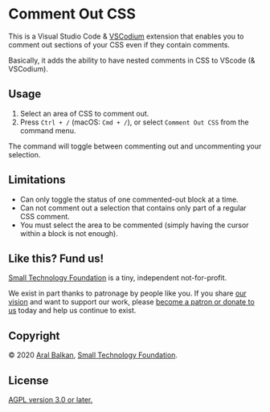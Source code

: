 # Comment Out CSS

This is a Visual Studio Code & [VSCodium](https://vscodium.com/) extension that enables you to comment out sections of your CSS even if they contain comments.

Basically, it adds the ability to have nested comments in CSS to VScode (& VSCodium).

## Usage

1. Select an area of CSS to comment out.
2. Press `Ctrl + /` (macOS: `Cmd + /`), or select `Comment Out CSS` from the command menu.

The command will toggle between commenting out and uncommenting your selection.

## Limitations

  - Can only toggle the status of one commented-out block at a time.
  - Can not comment out a selection that contains only part of a regular CSS comment.
  - You must select the area to be commented (simply having the cursor within a block is not enough).

## Like this? Fund us!

[Small Technology Foundation](https://small-tech.org) is a tiny, independent not-for-profit.

We exist in part thanks to patronage by people like you. If you share [our vision](https://small-tech.org/about/#small-technology) and want to support our work, please [become a patron or donate to us](https://small-tech.org/fund-us) today and help us continue to exist.

## Copyright

&copy; 2020 [Aral Balkan](https://ar.al), [Small Technology Foundation](https://small-tech.org).

## License

[AGPL version 3.0 or later.](https://www.gnu.org/licenses/agpl-3.0.en.html)
